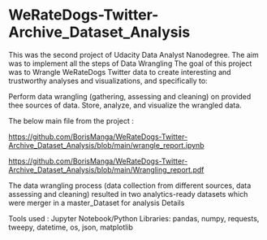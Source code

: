 # WeRateDogs-Twitter-Archive_Dataset_Analysis
This was the second project of Udacity Data Analyst Nanodegree. The aim was to implement all the steps of Data Wrangling 
The goal of this project was to Wrangle WeRateDogs Twitter data to create interesting and trustworthy analyses and visualizations, and specifically to:

 Perform data wrangling (gathering, assessing and cleaning) on provided thee sources of data.
 Store, analyze, and visualize the wrangled data.

The below main file from the project : 

https://github.com/BorisManga/WeRateDogs-Twitter-Archive_Dataset_Analysis/blob/main/wrangle_report.ipynb

https://github.com/BorisManga/WeRateDogs-Twitter-Archive_Dataset_Analysis/blob/main/Wrangling_report.pdf


The data wrangling process (data collection from different sources, data assessing and cleaning) resulted in two analytics-ready datasets which were merger in a master_Dataset for analysis 
Details


Tools used : Jupyter Notebook/Python Libraries: pandas, numpy, requests, tweepy, datetime, os, json, matplotlib
